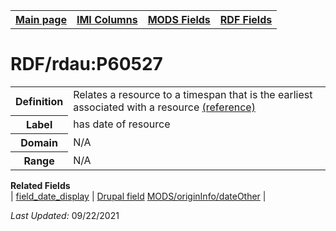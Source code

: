<!DOCTYPE html>
<html>

<body>
<table style="width:100%">
  <tr>
    <th><a href="index.md">Main page</a></th>
	<th><a href="IMI.md">IMI Columns</a></th>
    <th><a href="MODS.md">MODS Fields</a></th>
    <th><a href="RDF.md">RDF Fields</a></th>
  </tr>
</table>


<h1>RDF/rdau:P60527</h1>
<table>
<tr>
	<th>Definition</th>
	<td>Relates a resource to a timespan that is the earliest associated with a resource <a href="http://www.rdaregistry.info/Elements/u/#P60527">(reference)</a></td>
</tr>
<tr>
	<th>Label</th>
	<td>has date of resource</td>
</tr>
<tr>
	<th>Domain</th>
	<td>N/A</td>
</tr>
<tr>
	<th>Range</th>
	<td>N/A</td>
</tr>
</table>
<dl>
	<dt><b>Related Fields</b></dt>
		| <a href="field_date_display.md">field_date_display</a> | <a href="DrupalFields.md">Drupal field</a> <a href="mods.originInfo_dateOther.md">MODS/originInfo/dateOther</a> |
</dl>
<p><i>Last Updated: </i>09/22/2021</p>
</body>
</html>
